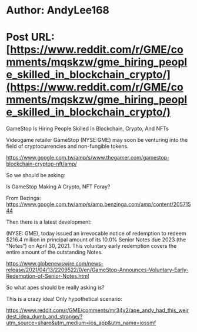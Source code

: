 # Author: AndyLee168
# Post URL: [https://www.reddit.com/r/GME/comments/mqskzw/gme_hiring_people_skilled_in_blockchain_crypto/](https://www.reddit.com/r/GME/comments/mqskzw/gme_hiring_people_skilled_in_blockchain_crypto/)



GameStop Is Hiring People Skilled In Blockchain, Crypto, And NFTs

Videogame retailer GameStop (NYSE:GME) may soon be venturing into the field of cryptocurrencies and non-fungible tokens.

https://www.google.com.tw/amp/s/www.thegamer.com/gamestop-blockchain-cryptop-nft/amp/

So we should be asking:

Is GameStop Making A Crypto, NFT Foray?

From Bezinga:
https://www.google.com.tw/amp/s/amp.benzinga.com/amp/content/20571544


Then there is a  latest development:

(NYSE: GME), today issued an irrevocable notice of redemption to redeem $216.4 million in principal amount of its 10.0% Senior Notes due 2023 (the “Notes”) on April 30, 2021. This voluntary early redemption covers the entire amount of the outstanding Notes.

https://www.globenewswire.com/news-release/2021/04/13/2209522/0/en/GameStop-Announces-Voluntary-Early-Redemption-of-Senior-Notes.html

So what apes should be really asking is?

This is a crazy idea! Only hypothetical scenario:

https://www.reddit.com/r/GME/comments/mr34y2/ape_andy_had_this_weirdest_idea_dumb_and_strange/?utm_source=share&utm_medium=ios_app&utm_name=iossmf